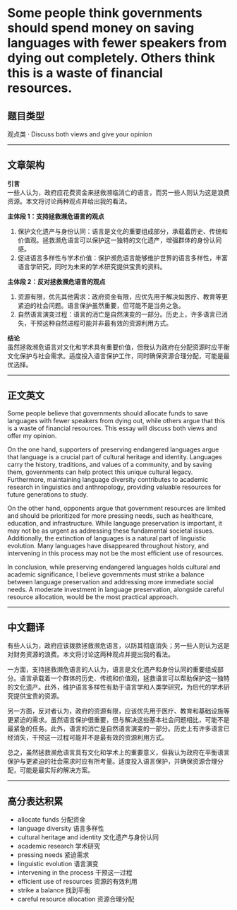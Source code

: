 # Some people think governments should spend money on saving languages with fewer speakers from dying out completely. Others think this is a waste of financial resources.

## 题目类型
观点类 · Discuss both views and give your opinion

---

## 文章架构

**引言**  
一些人认为，政府应花费资金来拯救濒临消亡的语言，而另一些人则认为这是浪费资源。本文将讨论两种观点并给出我的看法。

**主体段 1：支持拯救濒危语言的观点**  
1. 保护文化遗产与身份认同：语言是文化的重要组成部分，承载着历史、传统和价值观。拯救濒危语言可以保护这一独特的文化遗产，增强群体的身份认同感。  
2. 促进语言多样性与学术价值：保护濒危语言能够维护世界的语言多样性，丰富语言学研究，同时为未来的学术研究提供宝贵的资料。

**主体段 2：反对拯救濒危语言的观点**  
1. 资源有限，优先其他需求：政府资金有限，应优先用于解决如医疗、教育等更紧迫的社会问题。语言保护虽然重要，但可能不是当务之急。  
2. 自然语言演变过程：语言的消亡是自然演变的一部分。历史上，许多语言已消失，干预这种自然进程可能并非最有效的资源利用方式。

**结论**  
虽然拯救濒危语言对文化和学术具有重要价值，但我认为政府在分配资源时应平衡文化保护与社会需求。适度投入语言保护工作，同时确保资源合理分配，可能是最优选择。

---

## 正文英文

Some people believe that governments should allocate funds to save languages with fewer speakers from dying out, while others argue that this is a waste of financial resources. This essay will discuss both views and offer my opinion.

On the one hand, supporters of preserving endangered languages argue that language is a crucial part of cultural heritage and identity. Languages carry the history, traditions, and values of a community, and by saving them, governments can help protect this unique cultural legacy. Furthermore, maintaining language diversity contributes to academic research in linguistics and anthropology, providing valuable resources for future generations to study.

On the other hand, opponents argue that government resources are limited and should be prioritized for more pressing needs, such as healthcare, education, and infrastructure. While language preservation is important, it may not be as urgent as addressing these fundamental societal issues. Additionally, the extinction of languages is a natural part of linguistic evolution. Many languages have disappeared throughout history, and intervening in this process may not be the most efficient use of resources.

In conclusion, while preserving endangered languages holds cultural and academic significance, I believe governments must strike a balance between language preservation and addressing more immediate social needs. A moderate investment in language preservation, alongside careful resource allocation, would be the most practical approach.

---

## 中文翻译

有些人认为，政府应该拨款拯救濒危语言，以防其彻底消失；另一些人则认为这是对财务资源的浪费。本文将讨论这两种观点并提出我的看法。

一方面，支持拯救濒危语言的人认为，语言是文化遗产和身份认同的重要组成部分。语言承载着一个群体的历史、传统和价值观，拯救语言可以帮助保护这一独特的文化遗产。此外，维护语言多样性有助于语言学和人类学研究，为后代的学术研究提供宝贵的资源。

另一方面，反对者认为，政府的资源有限，应该优先用于医疗、教育和基础设施等更紧迫的需求。虽然语言保护很重要，但与解决这些基本社会问题相比，可能不是最紧急的任务。此外，语言的消亡是自然语言演变的一部分。历史上有许多语言已经消失，干预这一过程可能并不是最有效的资源利用方式。

总之，虽然拯救濒危语言具有文化和学术上的重要意义，但我认为政府在平衡语言保护与更紧迫的社会需求时应有所考量。适度投入语言保护，并确保资源合理分配，可能是最实际的解决方案。

---

## 高分表达积累

- allocate funds 分配资金  
- language diversity 语言多样性  
- cultural heritage and identity 文化遗产与身份认同  
- academic research 学术研究  
- pressing needs 紧迫需求  
- linguistic evolution 语言演变  
- intervening in the process 干预这一过程  
- efficient use of resources 资源的有效利用  
- strike a balance 找到平衡  
- careful resource allocation 资源合理分配
